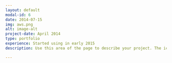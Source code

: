 ```yaml
---
layout: default
modal-id: 6
date: 2014-07-15
img: aws.png
alt: image-alt
project-date: April 2014
type: portfolio
experience: Started using in early 2015
description: Use this area of the page to describe your project. The icon above is part of a free icon set by <a href="https://sellfy.com/p/8Q9P/jV3VZ/">Flat Icons</a>. On their website, you can download their free set with 16 icons, or you can purchase the entire set with 146 icons for only $12!

---
```

